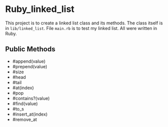 # Ruby_linked_list

This project is to create a linked list class and its methods. The class itself is in `lib/linked_list`. File `main.rb` is to test my linked list. All were written in Ruby.



## Public Methods
* #append(value)
* #prepend(value)
* #size
* #head
* #tail
* #at(index)
* #pop
* #contains?(value)
* #find(value)
* #to_s
* #insert_at(index)
* #remove_at
